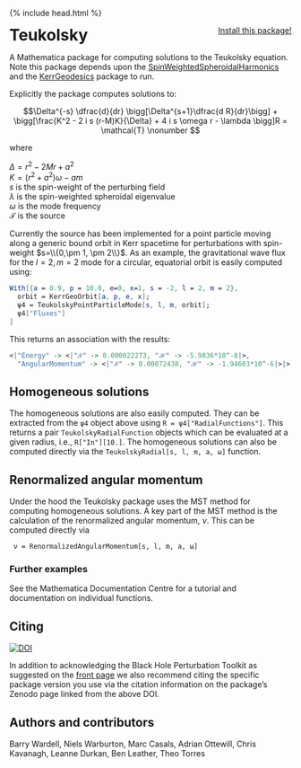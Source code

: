 {% include head.html %}

<p>
 <h1 style="display:inline">Teukolsky</h1> <span style="float:right;"><a href="https://bhptoolkit.org/mathematica-install.html" class = "code_btn">Install this package!</a></span>
</p>

A Mathematica package for computing solutions to the Teukolsky equation. Note this package depends upon the [SpinWeightedSpheroidalHarmonics](https://bhptoolkit.org/SpinWeightedSpheroidalHarmonics/) and the [KerrGeodesics](https://bhptoolkit.org/KerrGeodesics/) package to run.

Explicitly the package computes solutions to:

$$\Delta^{-s} \dfrac{d}{dr} \bigg[\Delta^{s+1}\dfrac{d R}{dr}\bigg] + \bigg[\frac{K^2 - 2 i s (r-M)K}{\Delta} + 4 i s \omega r - \lambda \bigg]R = \mathcal{T} \nonumber $$
 
where

$\Delta = r^2 - 2Mr + a^2$  
$K=(r^2 + a^2)\omega - a m$  
$s$ is the spin-weight of the perturbing field  
$\lambda$ is the spin-weighted spheroidal eigenvalue  
$\omega$ is the mode frequency  
$\mathcal{T}$ is the source

Currently the source has been implemented for a point particle moving along a generic bound orbit in Kerr spacetime for perturbations with spin-weight $s=\\{0,\pm 1, \pm 2\\}$. As an example, the gravitational wave flux for the $l=2,m=2$ mode for a circular, equatorial orbit is easily computed using:
```Mathematica
With[{a = 0.9, p = 10.0, e=0, x=1, s = -2, l = 2, m = 2},
  orbit = KerrGeoOrbit[a, p, e, x];
  ψ4 = TeukolskyPointParticleMode[s, l, m, orbit];
  ψ4["Fluxes"]
]
```  
This returns an association with the results:  
```Mathematica
<|"Energy" -> <|"ℐ" -> 0.000022273, "ℋ" -> -5.9836*10^-8|>,
  "AngularMomentum" -> <|"ℐ" -> 0.00072438, "ℋ" -> -1.94603*10^-6|>|>
```

## Homogeneous solutions

The homogeneous solutions are also easily computed. They can be extracted from the `ψ4` object above using `R = ψ4["RadialFunctions"]`. This returns a pair `TeukolskyRadialFunction` objects which can be evaluated at a given radius, i.e., `R["In"][10.]`. The homogeneous solutions can also be computed directly via the `TeukolskyRadial[s, l, m, a, ω]` function.

## Renormalized angular momentum

Under the hood the Teukolsky package uses the MST method for computing homogeneous solutions. A key part of the MST method is the calculation of the renormalized angular momentum, $\nu$. This can be computed directly via
```
 ν = RenormalizedAngularMomentum[s, l, m, a, ω]
```

### Further examples

See the Mathematica Documentation Centre for a tutorial and documentation on individual functions.

## Citing

[![DOI](https://zenodo.org/badge/DOI/10.5281/zenodo.7037850.svg)](https://doi.org/10.5281/zenodo.7037850)

In addition to acknowledging the Black Hole Perturbation Toolkit as suggested on the [front page](https://bhptoolkit.org) we also recommend citing the specific package version you use via the citation information on the package’s Zenodo page linked from the above DOI.

## Authors and contributors

Barry Wardell, Niels Warburton, Marc Casals, Adrian Ottewill, Chris Kavanagh, Leanne Durkan, Ben Leather, Theo Torres
